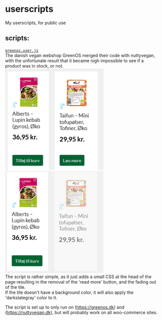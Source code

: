 # userscripts

My userscripts, for public use

## scripts:

[`greenos.user.js`](./userscripts/greenos.user.js)   
The danish vegan webshop GreenOS merged their code with nuttyvegan, with the 
unfortunate result that it became nigh impossible to see if a product was in
stock, or not.   
![Greenos before the script](./assets/greenos-before.png "before the script")   
![Greenos with the script](./assets/greenos-after.png "with the script")   
The script is rather simple, as it just adds a small CSS at the head of the page
resulting in the removal of the 'read more' button, and the fading out of the
tile.   
If the tile doesn't have a background color, it will also apply the 
'darkslategray' color to it.

The script is set up to only run on (https://greenos.dk) and 
(https://nuttyvegan.dk), but will probably work on all woo-commerce sites.